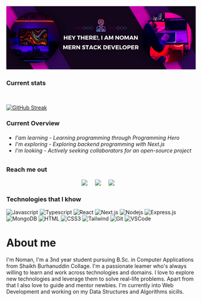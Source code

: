 
<img width="full" src="/Hey There!, I am Noman.png" alt="" />

<h3>Current stats</h3>
<br>

[![GitHub Streak](https://github-readme-streak-stats.herokuapp.com?user=MIRNOMAN&theme=tokyonight)](https://git.io/streak-stats)


<h3>Current Overview</h3>
 
 <h6>
 
 - I'am learning - Learning programming through Programming Hero
 - I'm exploring - Exploring backend programming with Next.js
- I'm looking - Actively seeking collaborators for an open-source project
 
 
 </h6>



<h3>Reach me out</h3>

<p align='center'>
  <a href="https://twitter.com/mirnoman27139"><img src="https://img.shields.io/badge/twitter-%231DA1F2.svg?&style=for-the-badge&logo=twitter&logoColor=white" /></a>&nbsp;&nbsp;&nbsp;&nbsp;
  <a href="https://www.linkedin.com/public-profile/settings?trk=d_flagship3_profile_self_view_public_profile"><img src="https://img.shields.io/badge/linkedin-%230077B5.svg?&style=for-the-badge&logo=linkedin&logoColor=white" /></a>&nbsp;&nbsp;&nbsp;&nbsp;
  <a href="mailto:stefany.vasc.sa@gmail.com?subject=Olá%20Stefany"><img src="https://img.shields.io/badge/gmail-%23D14836.svg?&style=for-the-badge&logo=gmail&logoColor=white" /></a>&nbsp;&nbsp;&nbsp;&nbsp;

</p>



<h3>Technologies that I khow</h3>

![Javascript](https://img.shields.io/badge/Javascript-F0DB4F?style=for-the-badge&labelColor=black&logo=javascript&logoColor=F0DB4F)
![Typescript](https://img.shields.io/badge/Typescript-007acc?style=for-the-badge&labelColor=black&logo=typescript&logoColor=007acc)
![React](https://img.shields.io/badge/-React-61DBFB?style=for-the-badge&labelColor=black&logo=react&logoColor=61DBFB)
![Next.js](https://img.shields.io/badge/next.js-000000?style=for-the-badge&logo=nextdotjs&logoColor=white)
![Nodejs](https://img.shields.io/badge/Nodejs-3C873A?style=for-the-badge&labelColor=black&logo=node.js&logoColor=3C873A)
![Express.js](https://img.shields.io/badge/Express.js-000000?style=for-the-badge&logo=express&logoColor=white)
![MongoDB](https://img.shields.io/badge/MongoDB-4EA94B?style=for-the-badge&logo=mongodb&logoColor=white)
![HTML](https://img.shields.io/badge/HTML5-E34F26?style=for-the-badge&logo=html5&logoColor=white)
![CSS3](https://img.shields.io/badge/CSS3-1572B6?style=for-the-badge&logo=css3&logoColor=white)
![Tailwind](https://img.shields.io/badge/Tailwind_CSS-092749?style=for-the-badge&logo=tailwindcss&logoColor=06B6D4&labelColor=000000)
![Git](https://img.shields.io/badge/Git-F05032?style=for-the-badge&logo=git&logoColor=white)
![VSCode](https://img.shields.io/badge/Visual_Studio-0078d7?style=for-the-badge&logo=visual%20studio&logoColor=white)




 # About me
 
<p>
 <img align="right" width="150" src="./picture/programmer.gif" alt="" />
  
 <p>I'm Noman, I'm a 3nd year student pursuing B.Sc. in Computer Applications from Shaikh Burhanuddin Collage. I'm a passionate leamer who's always willing to learn and work across technologies and domains. I love to explore new technologies and leverage them to solve real-life problems. Apart from that I also love to guide and mentor newbies. I'm currently into Web Development and working on my Data Structures and Algorithms sicills.</p>

</p>

<br/>






